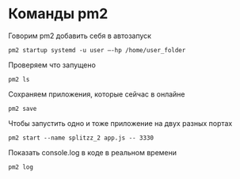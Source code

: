 # Команды pm2

Говорим pm2 добавить себя в автозапуск
```
pm2 startup systemd -u user —-hp /home/user_folder
```

Проверяем что запущено
```
pm2 ls
```

Сохраняем приложения, которые сейчас в онлайне
```
pm2 save
```

Чтобы запустить одно и тоже приложение на двух разных портах
```
pm2 start --name splitzz_2 app.js -- 3330
```

Показать console.log в коде в реальном времени
```
pm2 log
```
